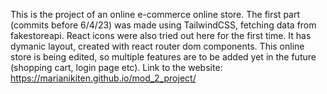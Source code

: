 This is the project of an online e-commerce online store.
The first part (commits before 6/4/23) was made using TailwindCSS, fetching data from fakestoreapi. React icons were also tried out here for the first time. It has dymanic layout, created with react router dom components.
This online store is being edited, so multiple features are to be added yet in the future (shopping cart, login page etc).
Link to the website: https://marianikiten.github.io/mod_2_project/

